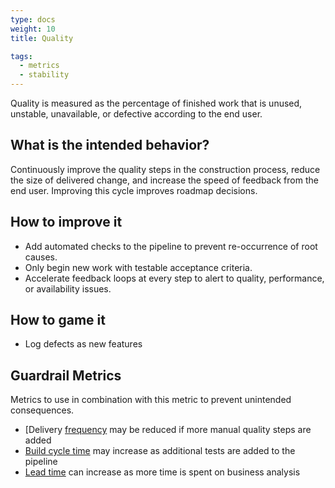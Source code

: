 ```yaml
---
type: docs
weight: 10
title: Quality

tags:
  - metrics
  - stability
---
```


Quality is measured as the percentage of finished work that is unused, unstable, unavailable, or defective according to the end user.

## What is the intended behavior?

Continuously improve the quality steps in the construction process, reduce the size of delivered change, and increase
the speed of feedback from the end user. Improving this cycle improves roadmap decisions.

## How to improve it

- Add automated checks to the pipeline to prevent re-occurrence of root causes.
- Only begin new work with testable acceptance criteria.
- Accelerate feedback loops at every step to alert to quality, performance, or availability issues.

## How to game it

- Log defects as new features

## Guardrail Metrics

Metrics to use in combination with this metric to prevent unintended consequences.

- [Delivery [frequency](/en/metrics/release-frequency) may be reduced if more manual quality steps are added
- [Build cycle time](/en/metrics/build-duration) may increase as additional tests are added to the pipeline
- [Lead time](/en/metrics/lead-time) can increase as more time is spent on business analysis
